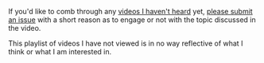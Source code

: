 If you'd like to comb through any [videos I haven't heard](https://www.youtube.com/playlist?list=PLKO9AFm3pJHYh0isZV0Z3F6t-Hb4WDKDg) yet, [please submit an issue](https://github.com/ddaaggeett/ddaaggeett/issues/new/choose) with a short reason as to engage or not with the topic discussed in the video.

This playlist of videos I have not viewed is in no way reflective of what I think or what I am interested in.
